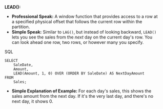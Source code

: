 **LEAD():**

- **Professional Speak:** A window function that provides access to a row at a specified physical offset that follows the current row within the partition.
- **Simple Speak:** Similar to `LAG()`, but instead of looking backward, `LEAD()` lets you see the sales from the _next_ day on the current day's row. You can look ahead one row, two rows, or however many you specify.

SQL

```
SELECT
    SaleDate,
    Amount,
    LEAD(Amount, 1, 0) OVER (ORDER BY SaleDate) AS NextDayAmount
FROM
    Sales;
```

- **Simple Explanation of Example:** For each day's sales, this shows the sales amount from the next day. If it's the very last day, and there's no next day, it shows 0.